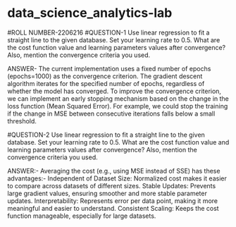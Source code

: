 # data_science_analytics-lab
#ROLL NUMBER-2206216
#QUESTION-1
Use linear regression to fit a straight line to the given database. Set your learning rate to 0.5. What are the cost function value and learning parameters values after convergence? Also, mention the convergence criteria you used.

ANSWER-
The current implementation uses a fixed number of epochs (epochs=1000) as the convergence criterion. The gradient descent algorithm iterates for the specified number of epochs, regardless of whether the model has converged.
To improve the convergence criterion, we can implement an early stopping mechanism based on the change in the loss function (Mean Squared Error). For example, we could stop the training if the change in MSE between consecutive iterations falls below a small threshold.

#QUESTION-2
Use linear regression to fit a straight line to the given database. Set your learning rate to 0.5. What are the cost function value and learning parameters values after convergence? Also, mention the convergence criteria you used.

ANSWER:-
Averaging the cost (e.g., using MSE instead of SSE) has these advantages:-
Independent of Dataset Size: Normalized cost makes it easier to compare across datasets of different sizes.
Stable Updates: Prevents large gradient values, ensuring smoother and more stable parameter updates.
Interpretability: Represents error per data point, making it more meaningful and easier to understand.
Consistent Scaling: Keeps the cost function manageable, especially for large datasets.
